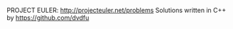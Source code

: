 PROJECT EULER: http://projecteuler.net/problems
Solutions written in C++ by https://github.com/dvdfu

